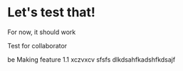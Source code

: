 # Let's test that!

For now, it should work

Test for collaborator

be
Making feature 1.1
xczvxcv
sfsfs
dlkdsahfkadshfkdsajf
